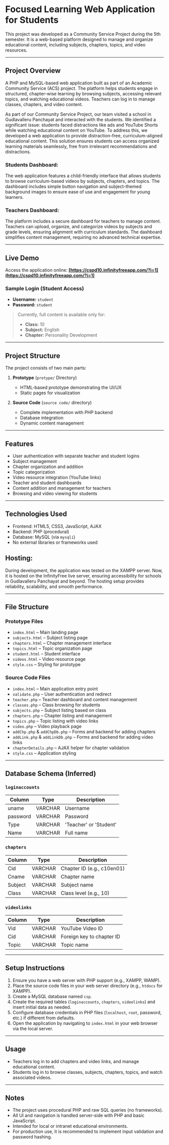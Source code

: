 # Focused Learning Web Application for Students

This project was developed as a Community Service Project during the 5th semester. It is a web-based platform designed to manage and organize educational content, including subjects, chapters, topics, and video resources.

---

## Project Overview

A PHP and MySQL-based web application built as part of an Academic Community Service (ACS) project. The platform helps students engage in structured, chapter-wise learning by browsing subjects, accessing relevant topics, and watching educational videos. Teachers can log in to manage classes, chapters, and video content.

As part of our Community Service Project, our team visited a school in Gudlavalleru Panchayat and interacted with the students. We identified a significant issue: students faced distractions like ads and YouTube Shorts while watching educational content on YouTube. To address this, we developed a web application to provide distraction-free, curriculum-aligned educational content. This solution ensures students can access organized learning materials seamlessly, free from irrelevant recommendations and distractions.

### Students Dashboard:
The web application features a child-friendly interface that allows students to browse curriculum-based videos by subjects, chapters, and topics. The dashboard includes simple button navigation and subject-themed background images to ensure ease of use and engagement for young learners.

### Teachers Dashboard:
The platform includes a secure dashboard for teachers to manage content. Teachers can upload, organize, and categorize videos by subjects and grade levels, ensuring alignment with curriculum standards. The dashboard simplifies content management, requiring no advanced technical expertise.

---



## Live Demo

Access the application online:
**[https://cspd10.infinityfreeapp.com/?i=1](https://cspd10.infinityfreeapp.com/?i=1)**

### Sample Login (Student Access)

* **Username:** `student`
* **Password:** `student`

> Currently, full content is available only for:
>
> * **Class:** 10
> * **Subject:** English
> * **Chapter:** Personality Development



---

## Project Structure

The project consists of two main parts:

1. **Prototype** (`protype/` Directory)

   * HTML-based prototype demonstrating the UI/UX
   * Static pages for visualization

2. **Source Code** (`source code/` directory)

   * Complete implementation with PHP backend
   * Database integration
   * Dynamic content management

---

## Features

* User authentication with separate teacher and student logins
* Subject management
* Chapter organization and addition
* Topic categorization
* Video resource integration (YouTube links)
* Teacher and student dashboards
* Content addition and management for teachers
* Browsing and video viewing for students

---

## Technologies Used

* Frontend: HTML5, CSS3, JavaScript, AJAX
* Backend: PHP (procedural)
* Database: MySQL (via `mysqli`)
* No external libraries or frameworks used

## Hosting:
During development, the application was tested on the XAMPP server. Now, it is hosted on the InfinityFree live server, ensuring accessibility for schools in Gudlavalleru Panchayat and beyond. The hosting setup provides reliability, scalability, and smooth performance. 

---

## File Structure

### Prototype Files

* `index.html` – Main landing page
* `subjects.html` – Subject listing page
* `chapters.html` – Chapter management interface
* `topics.html` – Topic organization page
* `student.html` – Student interface
* `videos.html` – Video resource page
* `style.css` – Styling for prototype

### Source Code Files

* `index.html` – Main application entry point
* `validate.php` – User authentication and redirect
* `teacher.php` – Teacher dashboard and content management
* `classes.php` – Class browsing for students
* `subjects.php` – Subject listing based on class
* `chapters.php` – Chapter listing and management
* `topics.php` – Topic listing with video links
* `video.php` – Video playback page
* `addChp.php` & `addChpDb.php` – Forms and backend for adding chapters
* `addLink.php` & `addLinkDb.php` – Forms and backend for adding video links
* `chapterDetails.php` – AJAX helper for chapter validation
* `style.css` – Application styling

---

## Database Schema (Inferred)

### `loginaccounts`

| Column   | Type    | Description            |
| -------- | ------- | ---------------------- |
| uname    | VARCHAR | Username               |
| password | VARCHAR | Password               |
| Type     | VARCHAR | 'Teacher' or 'Student' |
| Name     | VARCHAR | Full name              |

### `chapters`

| Column  | Type    | Description                |
| ------- | ------- | -------------------------- |
| Cid     | VARCHAR | Chapter ID (e.g., c10en01) |
| Cname   | VARCHAR | Chapter name               |
| Subject | VARCHAR | Subject name               |
| Class   | VARCHAR | Class level (e.g., 10)     |

### `videolinks`

| Column | Type    | Description               |
| ------ | ------- | ------------------------- |
| Vid    | VARCHAR | YouTube Video ID          |
| Cid    | VARCHAR | Foreign key to chapter ID |
| Topic  | VARCHAR | Topic name                |

---

## Setup Instructions

1. Ensure you have a web server with PHP support (e.g., XAMPP, WAMP).
2. Place the source code files in your web server directory (e.g., `htdocs` for XAMPP).
3. Create a MySQL database named `csp`.
4. Create the required tables (`loginaccounts`, `chapters`, `videolinks`) and insert initial data as needed.
5. Configure database credentials in PHP files (`localhost`, `root`, password, etc.) if different from defaults.
6. Open the application by navigating to `index.html` in your web browser via the local server.

---

## Usage

* Teachers log in to add chapters and video links, and manage educational content.
* Students log in to browse classes, subjects, chapters, topics, and watch associated videos.

---

## Notes

* The project uses procedural PHP and raw SQL queries (no frameworks).
* All UI and navigation is handled server-side with PHP and basic JavaScript.
* Intended for local or intranet educational environments.
* For production use, it is recommended to implement input validation and password hashing.


